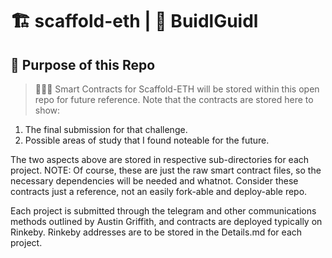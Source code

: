 # 🏗 scaffold-eth | 🏰 BuidlGuidl

## 🚩 Purpose of this Repo

> 🙋🏻‍♂️ Smart Contracts for Scaffold-ETH will be stored within this open repo for future reference. Note that the contracts are stored here to show:

1. The final submission for that challenge.
2. Possible areas of study that I found noteable for the future.

The two aspects above are stored in respective sub-directories for each project. NOTE: Of course, these are just the raw smart contract files, so the necessary dependencies will be needed and whatnot. Consider these contracts just a reference, not an easily fork-able and deploy-able repo.

Each project is submitted through the telegram and other communications methods outlined by Austin Griffith, and contracts are deployed typically on Rinkeby. Rinkeby addresses are to be stored in the Details.md for each project.
